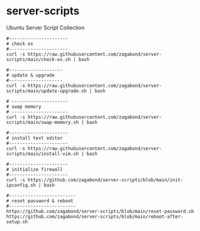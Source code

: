 # server-scripts
Ubuntu Server Script Collection

    #----------------------
    # check os
    #----------------------
    curl -s https://raw.githubusercontent.com/zagabond/server-scripts/main/check-os.sh | bash
    
    #--------------------
    # update & upgrade
    #--------------------
    curl -s https://raw.githubusercontent.com/zagabond/server-scripts/main/update-upgrade.sh | bash
    
    # ---------------------
    # swap memory
    # ---------------------
    curl -s https://raw.githubusercontent.com/zagabond/server-scripts/main/swap-memory.sh | bash
    
    #----------------------
    # install text editor
    #----------------------
    curl -s https://raw.githubusercontent.com/zagabond/server-scripts/main/install-vim.sh | bash
    
    #----------------------
    # initialize firewall
    #----------------------
    curl -s https://github.com/zagabond/server-scripts/blob/main/init-ipconfig.sh | bash

    #-------------------------
    # reset password & reboot
    #-------------------------
    https://github.com/zagabond/server-scripts/blob/main/reset-password.sh
    https://github.com/zagabond/server-scripts/blob/main/reboot-after-setup.sh

